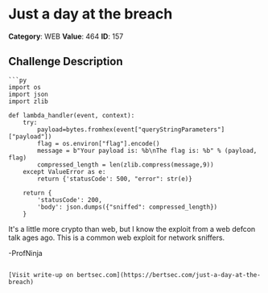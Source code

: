 # Just a day at the breach
**Category**: WEB
**Value**: 464
**ID**: 157

## Challenge Description
```
```py
import os
import json
import zlib

def lambda_handler(event, context):
    try:
        payload=bytes.fromhex(event["queryStringParameters"]["payload"])
        flag = os.environ["flag"].encode()
        message = b"Your payload is: %b\nThe flag is: %b" % (payload, flag)
        compressed_length = len(zlib.compress(message,9))
    except ValueError as e:
        return {'statusCode': 500, "error": str(e)}

    return {
        'statusCode': 200,
        'body': json.dumps({"sniffed": compressed_length})
    }
```

It's a little more crypto than web, but I know the exploit from a web defcon talk ages ago.  This is a common web exploit for network sniffers.

-ProfNinja
```

[Visit write-up on bertsec.com](https://bertsec.com/just-a-day-at-the-breach)
